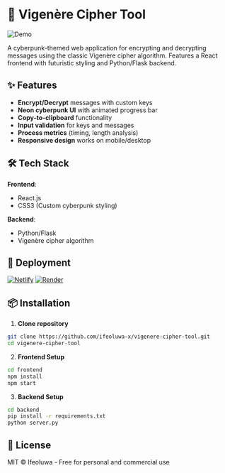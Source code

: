# 🔐 Vigenère Cipher Tool

![Demo](asset/demo.gif)

A cyberpunk-themed web application for encrypting and decrypting messages using the classic Vigenère cipher algorithm. Features a React frontend with futuristic styling and Python/Flask backend.

## ✨ Features

- **Encrypt/Decrypt** messages with custom keys
- **Neon cyberpunk UI** with animated progress bar
- **Copy-to-clipboard** functionality
- **Input validation** for keys and messages
- **Process metrics** (timing, length analysis)
- **Responsive design** works on mobile/desktop

## 🛠 Tech Stack

**Frontend**:
- React.js
- CSS3 (Custom cyberpunk styling)

**Backend**:
- Python/Flask
- Vigenère cipher algorithm

## 🚀 Deployment

[![Netlify](https://img.shields.io/badge/Frontend-Netlify-00C7B7)](https://vigenere-cipher-tool.netlify.app/)
[![Render](https://img.shields.io/badge/Backend-Render-46E3B7)](https://vigenere-cipher-tool.onrender.com)


## 📦 Installation

1. **Clone repository**
```bash
git clone https://github.com/ifeoluwa-x/vigenere-cipher-tool.git
cd vigenere-cipher-tool
```

2. **Frontend Setup**
```bash
cd frontend
npm install
npm start
```

3. **Backend Setup**
```bash
cd backend
pip install -r requirements.txt
python server.py
```
## 📜 License
MIT © Ifeoluwa - Free for personal and commercial use
